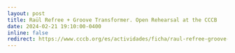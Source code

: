 ```yaml
---
layout: post
title: Raül Refree + Groove Transformer. Open Rehearsal at the CCCB
date: 2024-02-21 19:10:00-0400
inline: false
redirect: https://www.cccb.org/es/actividades/ficha/raul-refree-groove-transformer/243207
---
```


